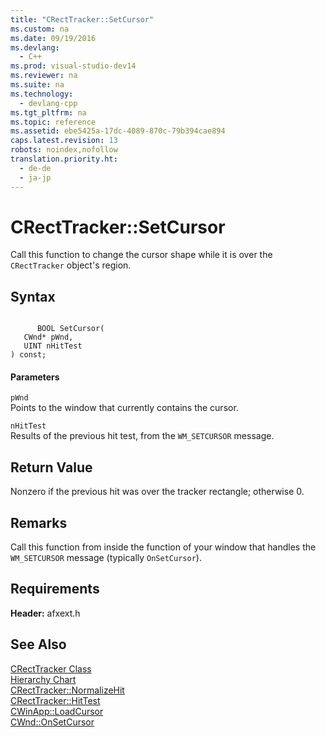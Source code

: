 ```yaml
---
title: "CRectTracker::SetCursor"
ms.custom: na
ms.date: 09/19/2016
ms.devlang: 
  - C++
ms.prod: visual-studio-dev14
ms.reviewer: na
ms.suite: na
ms.technology: 
  - devlang-cpp
ms.tgt_pltfrm: na
ms.topic: reference
ms.assetid: ebe5425a-17dc-4089-870c-79b394cae894
caps.latest.revision: 13
robots: noindex,nofollow
translation.priority.ht: 
  - de-de
  - ja-jp
---
```

# CRectTracker::SetCursor
Call this function to change the cursor shape while it is over the `CRectTracker` object's region.  
  
## Syntax  
  
```  
  
      BOOL SetCursor(  
   CWnd* pWnd,  
   UINT nHitTest   
) const;  
```  
  
#### Parameters  
 `pWnd`  
 Points to the window that currently contains the cursor.  
  
 `nHitTest`  
 Results of the previous hit test, from the `WM_SETCURSOR` message.  
  
## Return Value  
 Nonzero if the previous hit was over the tracker rectangle; otherwise 0.  
  
## Remarks  
 Call this function from inside the function of your window that handles the `WM_SETCURSOR` message (typically `OnSetCursor`).  
  
## Requirements  
 **Header:** afxext.h  
  
## See Also  
 [CRectTracker Class](../vs140/CRectTracker-Class.md)   
 [Hierarchy Chart](../vs140/Hierarchy-Chart.md)   
 [CRectTracker::NormalizeHit](../vs140/CRectTracker--NormalizeHit.md)   
 [CRectTracker::HitTest](../vs140/CRectTracker--HitTest.md)   
 [CWinApp::LoadCursor](../vs140/CWinApp--LoadCursor.md)   
 [CWnd::OnSetCursor](../vs140/CWnd--OnSetCursor.md)